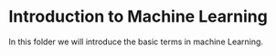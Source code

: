 # Introduction to Machine Learning
In this folder we will introduce the basic terms in machine Learning.
